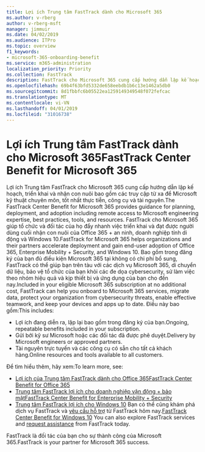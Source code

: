 ```yaml
---
title: Lợi ích Trung tâm FastTrack dành cho Microsoft 365
ms.author: v-rberg
author: v-rberg-msft
manager: jimmuir
ms.date: 04/02/2019
ms.audience: ITPro
ms.topic: overview
f1_keywords:
- microsoft-365-onboarding-benefit
ms.service: m365-administration
localization_priority: Priority
ms.collection: FastTrack
description: FastTrack cho Microsoft 365 cung cấp hướng dẫn lập kế hoạch, triển khai và nhận con nuôi bao gồm các truy cập từ xa để Microsoft kỹ thuật chuyên môn, tốt nhất thực tiễn, công cụ và tài nguyên. FastTrack cho Microsoft 365 giúp tổ chức và đối tác của họ đẩy nhanh việc triển khai và đạt được người dùng cuối nhận con nuôi của Office 365, Windows 10, và tính di động doanh nghiệp + bảo mật.
ms.openlocfilehash: 69b4f63bfd5332de658eebdb1b6c13e1462a5db0
ms.sourcegitcommit: 8d1fbbfc6b05522ea1259149349548f072fefcac
ms.translationtype: MT
ms.contentlocale: vi-VN
ms.lasthandoff: 04/01/2019
ms.locfileid: "31016738"
---
```

# <a name="fasttrack-center-benefit-for-microsoft-365"></a><span data-ttu-id="86720-104">Lợi ích Trung tâm FastTrack dành cho Microsoft 365</span><span class="sxs-lookup"><span data-stu-id="86720-104">FastTrack Center Benefit for Microsoft 365</span></span>

<span data-ttu-id="86720-105">Lợi ích Trung tâm FastTrack cho Microsoft 365 cung cấp hướng dẫn lập kế hoạch, triển khai và nhận con nuôi bao gồm các truy cập từ xa để Microsoft kỹ thuật chuyên môn, tốt nhất thực tiễn, công cụ và tài nguyên.</span><span class="sxs-lookup"><span data-stu-id="86720-105">The FastTrack Center Benefit for Microsoft 365 provides guidance for planning, deployment, and adoption including remote access to Microsoft engineering expertise, best practices, tools, and resources.</span></span> <span data-ttu-id="86720-106">FastTrack cho Microsoft 365 giúp tổ chức và đối tác của họ đẩy nhanh việc triển khai và đạt được người dùng cuối nhận con nuôi của Office 365 + an ninh, doanh nghiệp tính di động và Windows 10.</span><span class="sxs-lookup"><span data-stu-id="86720-106">FastTrack for Microsoft 365 helps organizations and their partners accelerate deployment and gain end-user adoption of Office 365, Enterprise Mobility + Security, and Windows 10.</span></span> <span data-ttu-id="86720-107">Bao gồm trong đăng ký của bạn đủ điều kiện Microsoft 365 tại không có chi phí bổ sung, FastTrack có thể giúp bạn trên tàu với các dịch vụ Microsoft 365, di chuyển dữ liệu, bảo vệ tổ chức của bạn khỏi các đe dọa cybersecurity, sử làm việc theo nhóm hiệu quả và kịp thiết bị và ứng dụng của bạn cho đến nay.</span><span class="sxs-lookup"><span data-stu-id="86720-107">Included in your eligible Microsoft 365 subscription at no additional cost, FastTrack can help you onboard to Microsoft 365 services, migrate data, protect your organization from cybersecurity threats, enable effective teamwork, and keep your devices and apps up to date.</span></span> <span data-ttu-id="86720-108">Điều này bao gồm:</span><span class="sxs-lookup"><span data-stu-id="86720-108">This includes:</span></span>

- <span data-ttu-id="86720-109">Lợi ích đang diễn ra, lặp lại bao gồm trong đăng ký của bạn.</span><span class="sxs-lookup"><span data-stu-id="86720-109">Ongoing, repeatable benefits included in your subscription.</span></span>
- <span data-ttu-id="86720-110">Gửi bởi kỹ sư Microsoft hoặc các đối tác đã được phê duyệt.</span><span class="sxs-lookup"><span data-stu-id="86720-110">Delivery by Microsoft engineers or approved partners.</span></span>
- <span data-ttu-id="86720-111">Tài nguyên trực tuyến và các công cụ có sẵn cho tất cả khách hàng.</span><span class="sxs-lookup"><span data-stu-id="86720-111">Online resources and tools available to all customers.</span></span>
  
<span data-ttu-id="86720-112">Để tìm hiểu thêm, hãy xem:</span><span class="sxs-lookup"><span data-stu-id="86720-112">To learn more, see:</span></span>

- [<span data-ttu-id="86720-113">Lợi ích của Trung tâm FastTrack dành cho Office 365</span><span class="sxs-lookup"><span data-stu-id="86720-113">FastTrack Center Benefit for Office 365</span></span>](O365-fasttrack-benefit-for-office-365.md) 
- [<span data-ttu-id="86720-114">Trung tâm FastTrack lợi ích cho doanh nghiệp vận động + bảo mật</span><span class="sxs-lookup"><span data-stu-id="86720-114">FastTrack Center Benefit for Enterprise Mobility + Security</span></span>](EMS-fasttrack-benefit-for-EMS.md)
- <span data-ttu-id="86720-115">[Trung tâm FastTrack lợi ích cho Windows 10](Win-10-fasttrack-benefit-for-Windows-10.md) Bạn có thể cũng khám phá dịch vụ FastTrack và [yêu cầu hỗ trợ](https://go.microsoft.com/fwlink/p/?LinkId=2003903) từ FastTrack hôm nay.</span><span class="sxs-lookup"><span data-stu-id="86720-115">[FastTrack Center Benefit for Windows 10](Win-10-fasttrack-benefit-for-Windows-10.md) You can also explore FastTrack services and [request assistance](https://go.microsoft.com/fwlink/p/?LinkId=2003903) from FastTrack today.</span></span>

<span data-ttu-id="86720-116">FastTrack là đối tác của bạn cho sự thành công của Microsoft 365.</span><span class="sxs-lookup"><span data-stu-id="86720-116">FastTrack is your partner for Microsoft 365 success.</span></span>
  
  

 